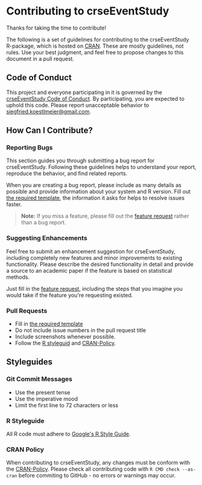 # Contributing to crseEventStudy

Thanks for taking the time to contribute!

The following is a set of guidelines for contributing to the crseEventStudy R-package, which is hosted on [CRAN](https://cran.r-project.org/package=crseEventStudy). These are mostly guidelines, not rules. Use your best judgment, and feel free to propose changes to this document in a pull request.

## Code of Conduct

This project and everyone participating in it is governed by the [crseEventStudy Code of Conduct](CODE_OF_CONDUCT.md). By participating, you are expected to uphold this code. Please report unacceptable behavior to [siegfried.koestlmeier@gmail.com](mailto:siegfried.koestlmeier@gmail.com).

## How Can I Contribute?

### Reporting Bugs

This section guides you through submitting a bug report for crseEventStudy. Following these guidelines helps to understand your report, reproduce the behavior, and find related reports.

When you are creating a bug report, please include as many details as possible and provide information about your system and R version. Fill out [the required template](/.github/ISSUE_TEMPLATE/bug_report.md), the information it asks for helps to resolve issues faster.

> **Note:** If you miss a feature, please fill out the [feature request](/.github/ISSUE_TEMPLATE/feature_request.md) rather than a bug report.

### Suggesting Enhancements

Feel free to submit an enhancement suggestion for crseEventStudy, including completely new features and minor improvements to existing functionality. Please describe the desired functionality in detail and provide a source to an academic paper if the feature is based on statistical methods.

Just fill in the [feature request](/.github/ISSUE_TEMPLATE/feature_request.md), including the steps that you imagine you would take if the feature you're requesting existed.


### Pull Requests

* Fill in [the required template](PULL_REQUEST_TEMPLATE.md)
* Do not include issue numbers in the pull request title
* Include screenshots whenever possible.
* Follow the [R styleguid](#R-styleguide) and [CRAN-Policy](#cran-policy).

## Styleguides

### Git Commit Messages

* Use the present tense
* Use the imperative mood
* Limit the first line to 72 characters or less

### R Styleguide

All R code must adhere to [Google's R Style Guide](https://google.github.io/styleguide/Rguide.xml#semicolons).

### CRAN Policy

When contributing to crseEventStudy, any changes must be conform with the [CRAN-Policy](https://cran.r-project.org/web/packages/policies.html). Please check all contributing code with `R CMD check --as-cran` before commiting to GitHub - no errors or warnings may occur.

